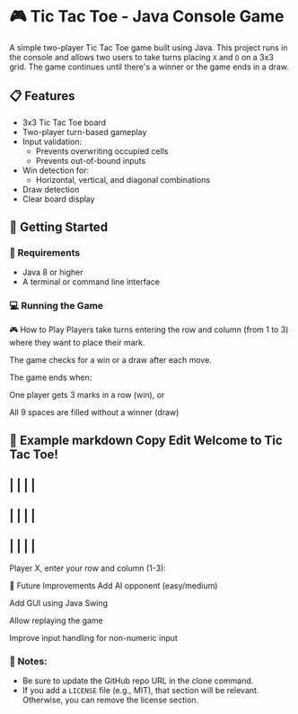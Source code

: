 # 🎮 Tic Tac Toe - Java Console Game

A simple two-player Tic Tac Toe game built using Java. This project runs in the console and allows two users to take turns placing `X` and `O` on a 3x3 grid. The game continues until there's a winner or the game ends in a draw.



## 📋 Features

- 3x3 Tic Tac Toe board
- Two-player turn-based gameplay
- Input validation:
  - Prevents overwriting occupied cells
  - Prevents out-of-bound inputs
- Win detection for:
  - Horizontal, vertical, and diagonal combinations
- Draw detection
- Clear board display


## 🚀 Getting Started

### 🔧 Requirements

- Java 8 or higher
- A terminal or command line interface

### 💻 Running the Game


🎮 How to Play
Players take turns entering the row and column (from 1 to 3) where they want to place their mark.

The game checks for a win or a draw after each move.

The game ends when:

One player gets 3 marks in a row (win), or

All 9 spaces are filled without a winner (draw)

📸 Example
markdown
Copy
Edit
Welcome to Tic Tac Toe!
-------------
|   |   |   | 
-------------
|   |   |   | 
-------------
|   |   |   | 
-------------
Player X, enter your row and column (1-3):

🧠 Future Improvements
Add AI opponent (easy/medium)

Add GUI using Java Swing

Allow replaying the game

Improve input handling for non-numeric input


### 📝 Notes:

- Be sure to update the GitHub repo URL in the clone command.
- If you add a `LICENSE` file (e.g., MIT), that section will be relevant. Otherwise, you can remove the license section.




